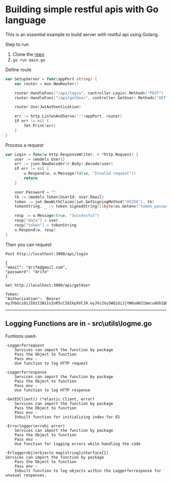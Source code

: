 # Building simple restful apis with Go language 
This is an essential example to build server with restful api using Golang.

Step to run
1. Clone the [repo](https://github.com/diegothucao/rest-api-golang)
2. `go run main.go`

Define route 

```go 
var SetupServer = func(appPort string) {
	var router = mux.NewRouter()

	router.HandleFunc("/api/login", controller.Login).Methods("POST")
	router.HandleFunc("/api/getUser", controller.GetUser).Methods("GET")

	router.Use(JwtAuthentication) 

	err := http.ListenAndServe(":"+appPort, router)
	if err != nil {
		fmt.Print(err)
	}
}
```

Process a request 

```go 
var Login = func(w http.ResponseWriter, r *http.Request) {
	user := &models.User{}
	err := json.NewDecoder(r.Body).Decode(user) 
	if err != nil {
		u.Respond(w, u.Message(false, "Invalid request"))
		return
	}

	user.Password = ""
	tk := &models.Token{UserId: user.Email}
	token := jwt.NewWithClaims(jwt.GetSigningMethod("HS256"), tk)
	tokenString, _ := token.SignedString([]byte(os.Getenv("token_password")))

	resp := u.Message(true, "Successful")
	resp["data"] = user
	resp["token"] = tokenString
	u.Respond(w, resp)
}
```


Then you can request 
```
Post http://localhost:3000/api/login

{
"email": "drife@gmail.com",
"password": "drife"
}

Get http://localhost:3000/api/getUser

Token:
"Authorization": `Bearer eyJhbGciOiJIUzI1NiIsInR5cCI6IkpXVCJ9.eyJVc2VySWQiOiJjYW8udHJ1bmcudGh1QGdtYWlsLmNvbSJ9.7N7vWh73ELZmqG0AxRtuzGVlB8JaAVSncmCQowP6cWQ`

```


---
Logging  Functions are in -
src\utils\logme.go
---

Funtions used-

```
-Loggerforrequest
	Services can import the function by package
	Pass the Object to function
	Pass env -
	Use function to log HTTP request
```
```
-Loggerforresponse
	Services can import the function by package
	Pass the Object to function
	Pass env -
	Use function to log HTTP response
```
```
-GetESClient() (*elastic.Client, error)
	Services can import the function by package
	Pass the Object to function
	Pass env -
	Inbuilt function for initializing index for ES
```
```
-Errorlogger(errobj error)
	Services can import the function by package
	Pass the Object to function
	Pass env -
	Use function for logging errors while handling the code 
```
```
-Erloggerobj(erbjecto map[string]interface{})
Services can import the function by package
	Pass the Object to function
	Pass env -
	Inbuilt function to log objects within the Loggerforresponse for unusual responses.
```



